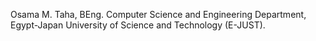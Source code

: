 Osama M. Taha, BEng.
Computer Science and Engineering Department,
Egypt-Japan University of Science and Technology (E-JUST).
